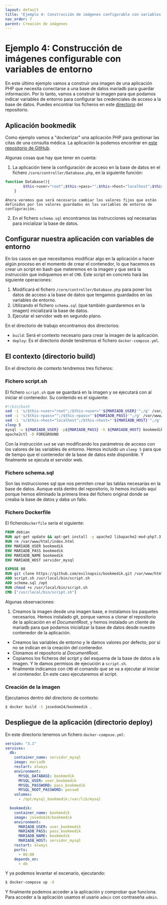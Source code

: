 ```yaml
---
layout: default
title: "Ejemplo 4: Construcción de imágenes configurable con variables de entorno"
nav_order: 7
parent: Creación de imágenes
---
```


# Ejemplo 4: Construcción de imágenes configurable con variables de entorno

En este último ejemplo vamos a construir una imagen de una aplicación PHP que necesita conectarse a una base de datos mariadb para guardar información. Por lo tanto, vamos a construir la imagen para que podamos indicar variables de entorno para configurar las credenciales de acceso a la base de datos. Puedes encontrar los ficheros en este [directorio](https://github.com/iesgn/curso_docker_2021/tree/main/ejemplos/sesion6/ejemplo4) del repositorio.

## Aplicación bookmedik

Como ejemplo vamos a "dockerizar" una aplicación PHP para gestionar las citas de una consulta médica. La aplicación la podemos encontrar en [este repositorio de GitHub](https://github.com/evilnapsis/bookmedik.git).

Algunas cosas que hay que tener en cuenta:

1. La aplicación tiene la configuración de acceso en la base de datos en el fichero `/core/controller/Database.php`, en la siguiente función:

```php
function Database(){
		$this->user="root";$this->pass="";$this->host="localhost";$this->ddbb="bookmedik";
    }
```
    Ahora veremos que será necesario cambiar los valores fijos que están definidos por los valores guardados en las variables de entorno de configuración.
2. En el fichero `schema.sql` encontramos las instrucciones sql necesarias para inicializar la base de datos.

## Configurar nuestra aplicación con variables de entorno

En los casos en que necesitamos modificar algo en la aplicación o hacer algún proceso en el momento de crear el contenedor, lo que hacemos es crear un script en bash que meteremos en la imagen y que será la instrucción que indiquemos en el `CMD`. Este script en concreto hará las siguiente operaciones:

1. Modificará el fichero `/core/controller/Database.php` para poner los datos de acceso a la base de datos que tengamos guardados en las variables de entorno.
2. Utilizando el fichero `schema.sql` (que también guardaremos en la imagen) inicializará la base de datos.
3. Ejecutar el servidor web en segundo plano.

En el directorio de trabajo encontramos dos directorios:

* `build`: Será el contexto necesario para crear la imagen de la aplicación.
* `deploy`: Es el directorio donde tendremos el fichero `docker-compose.yml`.

## El contexto (directorio build)

En el directorio de contexto tendremos tres ficheros:

### Fichero script.sh

El fichero `script.sh` que se guardará en la imagen y se ejecutará con al iniciar el contenedor. Su contenido es el siguiente:

```bash
#!/bin/bash
sed -i 's/$this->user="root";/$this->user="'${MARIADB_USER}'";/g' /var/www/html/core/controller/Database.php
sed -i 's/$this->pass="";/$this->pass="'${MARIADB_PASS}'";/g' /var/www/html/core/controller/Database.php
sed -i 's/$this->host="localhost";/$this->host="'${MARIADB_HOST}'";/g' /var/www/html/core/controller/Database.php
sleep 5
mysql -u ${MARIADB_USER} -p${MARIADB_PASS} -h ${MARIADB_HOST} bookmedik < /opt/schema.sql
apache2ctl -D FOREGROUND
```
Con la instrucción `sed` se van modificando los parámetros de acceso con los valores de las variables de entorno. Hemos incluido un `sleep 5` para que de tiempo que el contenedor de la base de datos este disponible. Y finalmente se ejecuta el servidor web.

### Fichero schema.sql

Son las instrucciones sql que nos permiten crear las tablas necesarias en la base de datos.
Aunque está dentro del repositorio, lo hemos incluido aquí porque hemos eliminado la primera línea del fichero original donde se creaba la base de datos y daba un fallo.

### Fichero Dockerfile

El fichero`Dockerfile` sería el siguiente:

```Dockerfile
FROM debian
RUN apt-get update && apt-get install -y apache2 libapache2-mod-php7.3 php7.3 php7.3-mysql git mariadb-client && apt-get clean && rm -rf /var/lib/apt/lists/*
RUN rm /var/www/html/index.html
ENV MARIADB_USER bookmedik
ENV MARIADB_PASS bookmedik
ENV MARIADB_NAME bookmedik
ENV MARIADB_HOST servidor_mysql

EXPOSE 80
RUN git clone https://github.com/evilnapsis/bookmedik.git /var/www/html
ADD script.sh /usr/local/bin/script.sh
ADD schema.sql /opt
RUN chmod +x /usr/local/bin/script.sh
CMD ["/usr/local/bin/script.sh"]
```

Algunas observaciones:

1. Creamos la imagen desde una imagen base, e instalamos los paquetes necesarios. Hemos instalado git, porque vamos a clonar el repositorio de la aplicación en el *DocumentRoot*, y hemos instalado un cliente de mariadb para que podamos inicializar la base de datos desde nuestro contenedor de la aplicación.
* Creamos las variables de entorno y le damos valores por defecto, por si no se indican en la creación del contenedor.
* Clonamos el repositorio al *DocumentRoot*.
* Copiamos los ficheros del script y del esquema de la base de datos a la imagen. Y le damos permisos de ejecución a `script.sh`.
* finalmente indicamos con `CMD` el comando que se va a ejecutar al iniciar el contenedor. En este caso ejecutaremos el script.

### Creación de la imagen

Ejecutamos dentro del directorio de contexto:

```bash
$ docker build -t josedom24/bookmedik .
```

## Despliegue de la aplicación (directorio deploy)

En este directorio tenemos un fichero `docker-compose.yml`:

```yaml
version: "3.1"
services:
  db:
    container_name: servidor_mysql
    image: mariadb
    restart: always
    environment:
      MYSQL_DATABASE: bookmedik
      MYSQL_USER: user_bookmedik
      MYSQL_PASSWORD: pass_bookmedik
      MYSQL_ROOT_PASSWORD: passwd
    volumes:
      - /opt/mysql_bookmedik:/var/lib/mysql

  bookmedik:
    container_name: bookmedik
    image: josedom24/bookmedik
    environment:
      MARIADB_USER: user_bookmedik
      MARIADB_PASS: pass_bookmedik
      MARIADB_NAME: bookmedik
      MARIADB_HOST: servidor_mysql
    restart: always
    ports:
      - 80:80
    depends_on:
      - db
```

Y ya podemos levantar el escenario, ejecutando:

```bash
$ docker-compose up -d
```

Y finalmente podemos acceder a la aplicación y comprobar que funciona. Para acceder a la aplicación usamos el usario `admin` con contraseña `admin`.